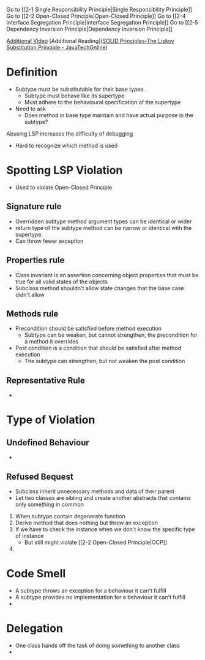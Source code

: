 Go to [[2-1 Single Responsibility Principle|Single Responsibility Principle]]
Go to [[2-2 Open-Closed Principle|Open-Closed Principle]]
Go to [[2-4 Interface Segregation Principle|Interface Segregation Principle]]
Go to [[2-5 Dependency Inversion Principle|Dependency Inversion Principle]]

[Additional Video](https://www.youtube.com/watch?v=_jDNAf3CzeY)
[Additional Reading]([SOLID Principles-The Liskov Substitution Principle - JavaTechOnline](https://javatechonline.com/solid-principles-the-liskov-substitution-principle/))
# Definition
- Subtype must be substitutable for their base types
	- Subtype must behave like its supertype
	- Must adhere to the behavioural specification of the supertype
- Need to ask
	- Does method in base type maintain and have actual purpose in the subtype?

Abusing LSP increases the difficulty of debugging
- Hard to recognize which method is used

# Spotting LSP Violation
- Used to violate Open-Closed Principle

## Signature rule
- Overridden subtype method argument types can be identical or wider
- return type of the subtype method can be narrow or identical with the supertype
- Can throw fewer exception

## Properties rule
- Class invariant is an assertion concerning object properties that must be true for all valid states of the objects
- Subclass method shouldn't allow state changes that the base case didn't allow

## Methods rule
- Precondition should be satisfied before method execution
	- Subtype can be weaken, but cannot strengthen, the precondition for a method it overrides
- Post condition is a condition that should be satisfied after method execution
	- The subtype can strengthen, but not weaken the post condition 

## Representative Rule
- 

# Type of Violation
## Undefined Behaviour
- 

## Refused Bequest
- Subclass inherit unnecessary methods and data of their parent
- Let two classes are sibling and create another abstracts that contains only something in common

1. When subtype contain degenerate function
2. Derive method that does nothing but throw an exception
3. If we have to check the instance when we don't know the specific type of instance
	- But still might violate [[2-2 Open-Closed Principle|OCP]]
4. 

# Code Smell
- A subtype throws an exception for a behaviour it can't fulfill
- A subtype provides no implementation for a behaviour it can't fulfill
- 


# Delegation
- One class hands off the task of doing something to another class
- 

